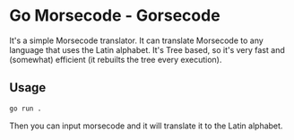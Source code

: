 # Go Morsecode - Gorsecode
It's a simple Morsecode translator. It can translate Morsecode to any language that uses the Latin alphabet.
It's Tree based, so it's very fast and (somewhat) efficient (it rebuilts the tree every execution).

## Usage
```bash
go run .
```
Then you can input morsecode and it will translate it to the Latin alphabet.